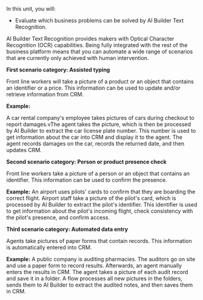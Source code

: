 In this unit, you will:

-   Evaluate which business problems can be solved by AI Builder Text Recognition.

AI Builder Text Recognition provides makers with Optical Character Recognition (OCR) capabilities. Being fully integrated with the rest of the business platform means that you can automate a wide range of scenarios that are currently only achieved with human intervention.

**First scenario category: Assisted typing**

Front line workers will take a picture of a product or an object that contains an identifier or a price. This information can be used to update and/or retrieve information from CRM.

**Example:**

A car rental company's employee takes pictures of cars during checkout to report damages.vThe agent takes the picture, which is then be processed by AI Builder to extract the car license plate number. This number is used to get information about the car into CRM and display it to the agent. The agent records damages on the car, records the returned date,
and then updates CRM.

**Second scenario category: Person or product presence check**

Front line workers take a picture of a person or an object that contains an identifier. This information can be used to confirm the presence.

**Example:**
An airport uses pilots' cards to confirm that they are boarding the correct flight. Airport staff take a picture of the pilot's card, which is processed by AI Builder to extract the pilot's identifier. This identifier is used to get information about the pilot's incoming flight, check consistency with the pilot's presence, and
confirm access.

**Third scenario category: Automated data entry**

Agents take pictures of paper forms that contain records. This
information is automatically entered into CRM.

**Example:**
A public company is auditing pharmacies. The auditors go on site and use a paper form to record results. Afterwards, an agent manually enters the results in CRM. The agent takes a picture of each audit record and save it in a folder. A flow  processes all new pictures in the folders, sends them to AI Builder to extract the audited notes, and then saves them in CRM.
